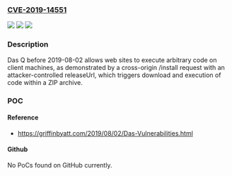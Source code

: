 ### [CVE-2019-14551](https://cve.mitre.org/cgi-bin/cvename.cgi?name=CVE-2019-14551)
![](https://img.shields.io/static/v1?label=Product&message=n%2Fa&color=blue)
![](https://img.shields.io/static/v1?label=Version&message=n%2Fa&color=blue)
![](https://img.shields.io/static/v1?label=Vulnerability&message=n%2Fa&color=brighgreen)

### Description

Das Q before 2019-08-02 allows web sites to execute arbitrary code on client machines, as demonstrated by a cross-origin /install request with an attacker-controlled releaseUrl, which triggers download and execution of code within a ZIP archive.

### POC

#### Reference
- https://griffinbyatt.com/2019/08/02/Das-Vulnerabilities.html

#### Github
No PoCs found on GitHub currently.

